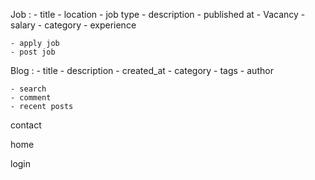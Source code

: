 Job : 
    - title
    - location
    - job type
    - description
    - published at
    - Vacancy
    - salary
    - category
    - experience  
    
    - apply job 
    - post job


Blog : 
    - title
    - description 
    - created_at
    - category
    - tags
    - author

    - search
    - comment
    - recent posts

contact


home


login 